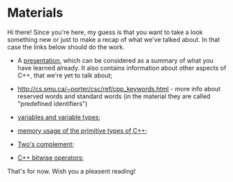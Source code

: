 Materials
=====================

Hi there! Since you're here, my guess is that you want to take a look something new or just to make a recap of what we've talked about. In that case the links below should do the work.

* A [presentation](http://www.letu.edu/people/stevearmstrong/COSC%201303/NellDale%20Lectures/chapter%202.ppt), which can be considered as a summary of what you have learned already. It also contains information about other aspects of C++, that we're yet to talk about;

* http://cs.smu.ca/~porter/csc/ref/cpp_keywords.html - more info about reserved words and standard words (in the material they are called "predefined identifiers")

* [variables and variable types](http://www.cplusplus.com/doc/tutorial/variables/);

* [memory usage of the primitive types of C++](http://www.tutorialspoint.com/cplusplus/cpp_data_types.htm);

* [Two's complement](https://www.youtube.com/watch?v=n6taPbsRqV4);

* [C++ bitwise operators](https://www.youtube.com/watch?v=hlvAojWf-eU);

That's for now. 
Wish you a pleasent reading!
